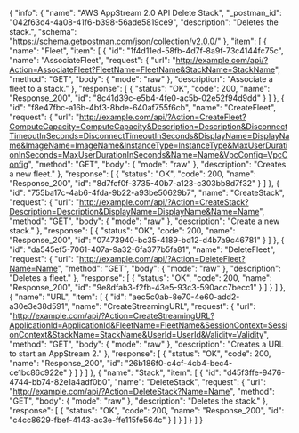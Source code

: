 {
  "info": {
    "name": "AWS AppStream 2.0 API Delete Stack",
    "_postman_id": "042f63d4-4a08-41f6-b398-56ade5819ce9",
    "description": "Deletes the stack.",
    "schema": "https://schema.getpostman.com/json/collection/v2.0.0/"
  },
  "item": [
    {
      "name": "Fleet",
      "item": [
        {
          "id": "1f4d11ed-58fb-4d7f-8a9f-73c4144fc75c",
          "name": "AssociateFleet",
          "request": {
            "url": "http://example.com/api/?Action=AssociateFleet?FleetName=FleetName&StackName=StackName",
            "method": "GET",
            "body": {
              "mode": "raw"
            },
            "description": "Associate a fleet to a stack."
          },
          "response": [
            {
              "status": "OK",
              "code": 200,
              "name": "Response_200",
              "id": "8c41d39c-e5b4-4fe0-ac5b-02e52f94d9dd"
            }
          ]
        },
        {
          "id": "f8e47fbc-a16b-4bf3-8bde-640af755f6cb",
          "name": "CreateFleet",
          "request": {
            "url": "http://example.com/api/?Action=CreateFleet?ComputeCapacity=ComputeCapacity&Description=Description&DisconnectTimeoutInSeconds=DisconnectTimeoutInSeconds&DisplayName=DisplayName&ImageName=ImageName&InstanceType=InstanceType&MaxUserDurationInSeconds=MaxUserDurationInSeconds&Name=Name&VpcConfig=VpcConfig",
            "method": "GET",
            "body": {
              "mode": "raw"
            },
            "description": "Creates a new fleet."
          },
          "response": [
            {
              "status": "OK",
              "code": 200,
              "name": "Response_200",
              "id": "8d7fcf0f-3735-40b7-a123-c303bb8d7f32"
            }
          ]
        },
        {
          "id": "755ba17c-4ab6-4fda-9b22-a93be50629b7",
          "name": "CreateStack",
          "request": {
            "url": "http://example.com/api/?Action=CreateStack?Description=Description&DisplayName=DisplayName&Name=Name",
            "method": "GET",
            "body": {
              "mode": "raw"
            },
            "description": "Create a new stack."
          },
          "response": [
            {
              "status": "OK",
              "code": 200,
              "name": "Response_200",
              "id": "07473940-bc35-4189-bd12-d4b7a9c46781"
            }
          ]
        },
        {
          "id": "da545ef5-7061-407a-9a32-6fa377b5fa81",
          "name": "DeleteFleet",
          "request": {
            "url": "http://example.com/api/?Action=DeleteFleet?Name=Name",
            "method": "GET",
            "body": {
              "mode": "raw"
            },
            "description": "Deletes a fleet."
          },
          "response": [
            {
              "status": "OK",
              "code": 200,
              "name": "Response_200",
              "id": "9e8dfab3-f2fb-43e5-93c3-590acc7becc1"
            }
          ]
        }
      ]
    },
    {
      "name": "URL",
      "item": [
        {
          "id": "aec5c0ab-8e70-4e60-add2-a30e3e38d591",
          "name": "CreateStreamingURL",
          "request": {
            "url": "http://example.com/api/?Action=CreateStreamingURL?ApplicationId=ApplicationId&FleetName=FleetName&SessionContext=SessionContext&StackName=StackName&UserId=UserId&Validity=Validity",
            "method": "GET",
            "body": {
              "mode": "raw"
            },
            "description": "Creates a URL to start an AppStream 2."
          },
          "response": [
            {
              "status": "OK",
              "code": 200,
              "name": "Response_200",
              "id": "26b186f0-c4cf-4cb4-bec4-ce1bc86c922e"
            }
          ]
        }
      ]
    },
    {
      "name": "Stack",
      "item": [
        {
          "id": "d45f3ffe-9476-4744-bb74-82e1a4adf0b0",
          "name": "DeleteStack",
          "request": {
            "url": "http://example.com/api/?Action=DeleteStack?Name=Name",
            "method": "GET",
            "body": {
              "mode": "raw"
            },
            "description": "Deletes the stack."
          },
          "response": [
            {
              "status": "OK",
              "code": 200,
              "name": "Response_200",
              "id": "c4cc8629-fbef-4143-ac3e-ffe115fe564c"
            }
          ]
        }
      ]
    }
  ]
}